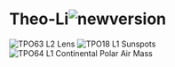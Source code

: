 # Theo-Li![newversion](https://user-images.githubusercontent.com/130739795/231979273-15f7bd8b-baaf-44b8-b563-9f4f74af82b6.png)
![TPO63 L2 Lens](https://github.com/Theo1227/Theo-Li/assets/130739795/a4e55460-1bdc-49ad-84a5-3a71624b1ea4)
![TPO18 L1 Sunspots](https://github.com/Theo1227/Theo-Li/assets/130739795/47bef9c2-f957-48a3-b655-1440442ae6b5)
![TPO64 L1 Continental Polar Air Mass](https://github.com/Theo1227/Theo-Li/assets/130739795/d1a2791c-29aa-41b5-9e11-67b1c164433f)

